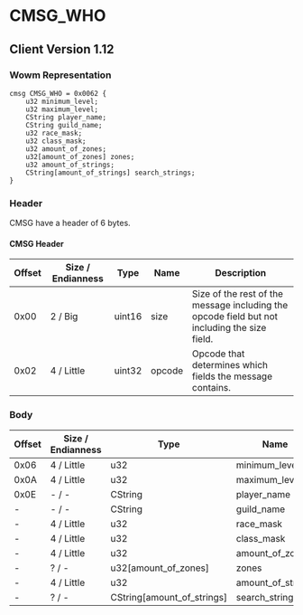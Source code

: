 # CMSG_WHO
## Client Version 1.12

### Wowm Representation
```rust,ignore
cmsg CMSG_WHO = 0x0062 {
    u32 minimum_level;
    u32 maximum_level;
    CString player_name;
    CString guild_name;
    u32 race_mask;
    u32 class_mask;
    u32 amount_of_zones;
    u32[amount_of_zones] zones;
    u32 amount_of_strings;
    CString[amount_of_strings] search_strings;
}
```
### Header
CMSG have a header of 6 bytes.

#### CMSG Header
| Offset | Size / Endianness | Type   | Name   | Description |
| ------ | ----------------- | ------ | ------ | ----------- |
| 0x00   | 2 / Big           | uint16 | size   | Size of the rest of the message including the opcode field but not including the size field.|
| 0x02   | 4 / Little        | uint32 | opcode | Opcode that determines which fields the message contains.|
### Body
| Offset | Size / Endianness | Type | Name | Description |
| ------ | ----------------- | ---- | ---- | ----------- |
| 0x06 | 4 / Little | u32 | minimum_level |  |
| 0x0A | 4 / Little | u32 | maximum_level |  |
| 0x0E | - / - | CString | player_name |  |
| - | - / - | CString | guild_name |  |
| - | 4 / Little | u32 | race_mask |  |
| - | 4 / Little | u32 | class_mask |  |
| - | 4 / Little | u32 | amount_of_zones |  |
| - | ? / - | u32[amount_of_zones] | zones |  |
| - | 4 / Little | u32 | amount_of_strings |  |
| - | ? / - | CString[amount_of_strings] | search_strings |  |
